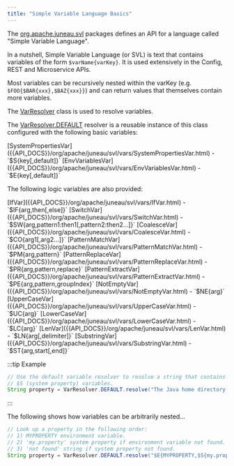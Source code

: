 ```yaml
---
title: "Simple Variable Language Basics"
---
```


The [org.apache.juneau.svl]({{API_DOCS}}/org/apache/juneau/svl.html) packages defines an API for a language called
"Simple Variable Language".

In a nutshell, Simple Variable Language (or SVL) is text that contains variables of the form `$varName{varKey}`.
It is used extensively in the Config, REST and Microservice APIs.

Most variables can be recursively nested within the varKey (e.g. `$FOO{$BAR{xxx},$BAZ{xxx}}`) and can return values that
themselves contain more variables.

The [VarResolver]({{API_DOCS}}/org/apache/juneau/svl/VarResolver.html) class is used to resolve variables.

The [VarResolver.DEFAULT]({{API_DOCS}}/org/apache/juneau/svl/VarResolver.html#DEFAULT) resolver is a reusable instance
of this class configured with the following basic variables:

<tree>
<node-0><java-class>[SystemPropertiesVar]({{API_DOCS}}/org/apache/juneau/svl/vars/SystemPropertiesVar.html)</java-class> - `$S{key[,default]}`</node-0>
<node-0><java-class>[EnvVariablesVar]({{API_DOCS}}/org/apache/juneau/svl/vars/EnvVariablesVar.html)</java-class> - `$E{key[,default]}`</node-0>
</tree>

The following logic variables are also provided:

<tree>
<node-0><java-class>[IfVar]({{API_DOCS}}/org/apache/juneau/svl/vars/IfVar.html)</java-class> - `$IF{arg,then[,else]}`</node-0>
<node-0><java-class>[SwitchVar]({{API_DOCS}}/org/apache/juneau/svl/vars/SwitchVar.html)</java-class> - `$SW{arg,pattern1:then1[,pattern2:then2...]}`</node-0>
<node-0><java-class>[CoalesceVar]({{API_DOCS}}/org/apache/juneau/svl/vars/CoalesceVar.html)</java-class> - `$CO{arg1[,arg2...]}`</node-0>
<node-0><java-class>[PatternMatchVar]({{API_DOCS}}/org/apache/juneau/svl/vars/PatternMatchVar.html)</java-class> - `$PM{arg,pattern}`</node-0>
<node-0><java-class>[PatternReplaceVar]({{API_DOCS}}/org/apache/juneau/svl/vars/PatternReplaceVar.html)</java-class> - `$PR{arg,pattern,replace}`</node-0>
<node-0><java-class>[PatternExtractVar]({{API_DOCS}}/org/apache/juneau/svl/vars/PatternExtractVar.html)</java-class> - `$PE{arg,pattern,groupIndex}`</node-0>
<node-0><java-class>[NotEmptyVar]({{API_DOCS}}/org/apache/juneau/svl/vars/NotEmptyVar.html)</java-class> - `$NE{arg}`</node-0>
<node-0><java-class>[UpperCaseVar]({{API_DOCS}}/org/apache/juneau/svl/vars/UpperCaseVar.html)</java-class> - `$UC{arg}`</node-0>
<node-0><java-class>[LowerCaseVar]({{API_DOCS}}/org/apache/juneau/svl/vars/LowerCaseVar.html)</java-class> - `$LC{arg}`</node-0>
<node-0><java-class>[LenVar]({{API_DOCS}}/org/apache/juneau/svl/vars/LenVar.html)</java-class> - `$LN{arg[,delimiter]}`</node-0>
<node-0><java-class>[SubstringVar]({{API_DOCS}}/org/apache/juneau/svl/vars/SubstringVar.html)</java-class> - `$ST{arg,start[,end]}`</node-0>
</tree>

:::tip Example
```java
// Use the default variable resolver to resolve a string that contains
// $S (system property) variables.
String property = VarResolver.DEFAULT.resolve("The Java home directory is $S{java.home}");
```
:::

The following shows how variables can be arbitrarily nested...

```java
// Look up a property in the following order:
// 1) MYPROPERTY environment variable.
// 2) 'my.property' system property if environment variable not found.
// 3) 'not found' string if system property not found.
String property = VarResolver.DEFAULT.resolve("$E{MYPROPERTY,$S{my.property,not found}}");
```
